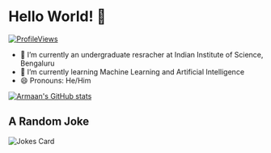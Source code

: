 # Hello World! 👋
[![ProfileViews](https://komarev.com/ghpvc/?username=Armxyz1&color=green&style=flat)](https://komarev.com/ghpvc/?username=Armxyz1)
<!--
**Armxyz1/Armxyz1** is a ✨ _special_ ✨ repository because its `README.md` (this file) appears on your GitHub profile.

Here are some ideas to get you started: -->

- 🔭 I’m currently an undergraduate resracher at Indian Institute of Science, Bengaluru
- 🌱 I’m currently learning Machine Learning and Artificial Intelligence
- 😄 Pronouns: He/Him

[![Armaan's GitHub stats](https://github-readme-stats.vercel.app/api?username=Armxyz1&show_icons=true&theme=chartreuse-dark&rank_icon=github)](https://github.com/Armxyz1/github-readme-stats)  

## A Random Joke  
![Jokes Card](https://readme-jokes.vercel.app/api?hideBorder&theme=merko)
